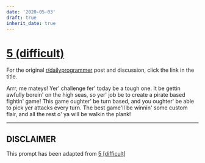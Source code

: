 ```yaml
---
date: '2020-05-03'
draft: true
inherit_date: true
---
```


# [5 (difficult)](https://www.reddit.com/r/dailyprogrammer/comments/pniaw/2132012_challenge_5_difficult/)

For the original [r/dailyprogrammer](https://www.reddit.com/r/dailyprogrammer/) post and discussion, click the link in the title.

Arrr, me mateys! Yer' challenge fer' today be a tough one. It be gettin awfully borein' on the high seas, so yer' job be to create a pirate based fightin' game! This game oughter' be turn based, and you oughter' be able to pick yer attacks every turn. The best game'll be winnin' some custom flair, and all the rest o' ya will be walkin the plank!  


----
## **DISCLAIMER**
This prompt has been adapted from [5 [difficult]](https://www.reddit.com/r/dailyprogrammer/comments/pniaw/2132012_challenge_5_difficult/
)
